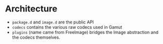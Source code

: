 # Architecture

- `package.d` and `image.d` are the public API
- `codecs` contains the various raw codecs used in Gamut
- `plugins` (name came from FreeImage) bridges the Image abstraction and the codecs themselves.